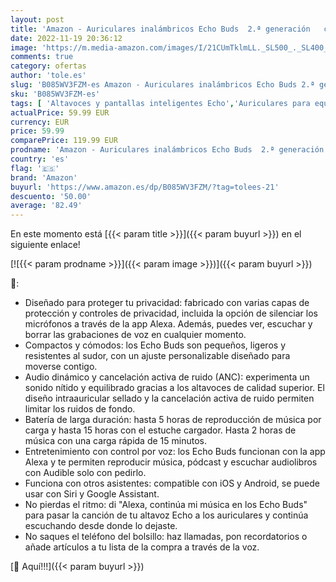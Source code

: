 ```yaml
---
layout: post
title: 'Amazon - Auriculares inalámbricos Echo Buds  2.ª generación   con cancelación activa del ruido y Alexa | Blanco'
date: 2022-11-19 20:36:12
image: 'https://m.media-amazon.com/images/I/21CUmTklmLL._SL500_._SL400_.jpg'
comments: true
category: ofertas
author: 'tole.es'
slug: 'B085WV3FZM-es Amazon - Auriculares inalámbricos Echo Buds 2.ª generación...'
sku: 'B085WV3FZM-es'
tags: [ 'Altavoces y pantallas inteligentes Echo','Auriculares para equipo de audio','Auriculares y accesorios','Dispositivos Amazon','Dispositivos Amazon y Accesorios','Electrónica','alexa','amazon','🇪🇸', ]
actualPrice: 59.99 EUR
currency: EUR
price: 59.99
comparePrice: 119.99 EUR
prodname: 'Amazon - Auriculares inalámbricos Echo Buds  2.ª generación   con cancelación activa del ruido y Alexa | Blanco'
country: 'es'
flag: '🇪🇸'
brand: 'Amazon'
buyurl: 'https://www.amazon.es/dp/B085WV3FZM/?tag=tolees-21'
descuento: '50.00'
average: '82.49'
---
```


En este momento está [{{< param title >}}]({{< param buyurl >}}) en el siguiente enlace!

[![{{< param prodname >}}]({{< param image >}})]({{< param buyurl >}})

🔎:

- Diseñado para proteger tu privacidad: fabricado con varias capas de protección y controles de privacidad, incluida la opción de silenciar los micrófonos a través de la app Alexa. Además, puedes ver, escuchar y borrar las grabaciones de voz en cualquier momento.
- Compactos y cómodos: los Echo Buds son pequeños, ligeros y resistentes al sudor, con un ajuste personalizable diseñado para moverse contigo.
- Audio dinámico y cancelación activa de ruido (ANC): experimenta un sonido nítido y equilibrado gracias a los altavoces de calidad superior. El diseño intraauricular sellado y la cancelación activa de ruido permiten limitar los ruidos de fondo.
- Batería de larga duración: hasta 5 horas de reproducción de música por carga y hasta 15 horas con el estuche cargador. Hasta 2 horas de música con una carga rápida de 15 minutos.
- Entretenimiento con control por voz: los Echo Buds funcionan con la app Alexa y te permiten reproducir música, pódcast y escuchar audiolibros con Audible solo con pedirlo.
- Funciona con otros asistentes: compatible con iOS y Android, se puede usar con Siri y Google Assistant.
- No pierdas el ritmo: di "Alexa, continúa mi música en los Echo Buds" para pasar la canción de tu altavoz Echo a los auriculares y continúa escuchando desde donde lo dejaste.
- No saques el teléfono del bolsillo: haz llamadas, pon recordatorios o añade artículos a tu lista de la compra a través de la voz.

[🛒 Aquí!!!]({{< param buyurl >}})
